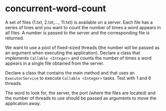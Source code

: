 # concurrent-word-count

A set of files (1.txt, 2.txt,..., 11.txt) is available on a server. Each file has a series of lines and you want to count the number of times a word appears in all files. A number is passed to the server and the corresponding file is returned.

We want to use a pool of fixed-sized threads (the number will be passed as an argument when executing the application).
Declare a class that implements `Callable <Integer>` and counts the number of times a word appears in a single file obtained from the server.

Declare a class that contains the main method and that uses an `ExecutorService` to execute `Callable <Integer>` tasks. Test
with 1 and 6 threads.

The word to look for, the server, the port (where the files are located) and the number of threads to use should be passed as arguments to move the application away.